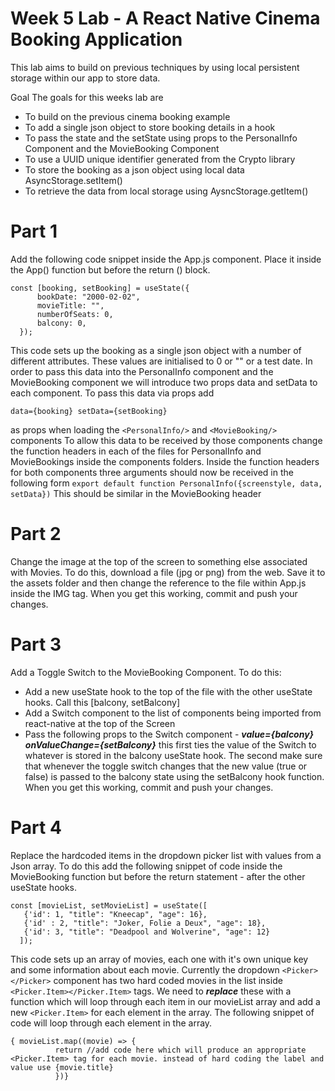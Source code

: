 # Week 5 Lab - A React Native Cinema Booking Application
This lab aims to build on previous techniques by using local persistent storage within our app to store data.

Goal
The goals for this weeks lab are
- To build on the previous cinema booking example
- To add a single json object to store booking details in a hook
- To pass the state and the setState using props to the PersonalInfo Component and the MovieBooking Component
- To use a UUID unique identifier generated from the Crypto library
- To store the booking as a json object using local data AsyncStorage.setItem()
- To retrieve the data from local storage using AysncStorage.getItem()

# Part 1
Add the following code snippet inside the App.js component. Place it inside the App() function but before the return () block.
```
const [booking, setBooking] = useState({
      bookDate: "2000-02-02",
      movieTitle: "",
      numberOfSeats: 0,
      balcony: 0,
  });
```
This code sets up the booking as a single json object with a number of different attributes. These values are initialised to 0 or "" or a test date. In order to pass this data into the PersonalInfo component and the MovieBooking component we will introduce two props data and setData to each component. To pass this data via props add
```
data={booking} setData={setBooking}
```
as props when loading the ```<PersonalInfo/>``` and ```<MovieBooking/>``` components
To allow this data to be received by those components change the function headers in each of the files for PersonalInfo and MovieBookings inside the components folders.
Inside the function headers for both components three arguments should now be received in the following form
```export default function PersonalInfo({screenstyle, data, setData})```
This should be similar in the MovieBooking header


# Part 2
Change the image at the top of the screen to something else associated with Movies. To do this, download a file (jpg or png) from the web. Save it to the assets folder and then change the reference to the file within App.js inside the IMG tag.
When you get this working, commit and push your changes.

# Part 3
Add a Toggle Switch to the MovieBooking Component. To do this:
- Add a new useState hook to the top of the file with the other useState hooks. Call this [balcony, setBalcony]
- Add a Switch component to the list of components being imported from react-native at the top of the Screen
- Pass the following props to the Switch component - ***value={balcony} onValueChange={setBalcony}*** this first ties the value of the Switch to whatever is stored in the balcony useState hook. The second make sure that whenever the toggle switch changes that the new value (true or false) is passed to the balcony state using the setBalcony hook function.
When you get this working, commit and push your changes.

# Part 4 
Replace the hardcoded items in the dropdown picker list with values from a Json array. To do this add the following snippet of code inside the MovieBooking function but before the return statement - after the other useState hooks. 
```
const [movieList, setMovieList] = useState([
   {'id': 1, "title": "Kneecap", "age": 16},
   {'id' : 2, "title": "Joker, Folie a Deux", "age": 18}, 
   {'id': 3, "title": "Deadpool and Wolverine", "age": 12}
  ]);
```
This code sets up an array of movies, each one with it's own unique key and some information about each movie. Currently the dropdown ```<Picker></Picker>``` component has two hard coded movies in the list inside ```<Picker.Item></Picker.Item>``` tags. We need to ***replace*** these with a function which will loop through each item in our movieList array and add a new ```<Picker.Item>``` for each element in the array. The following snippet of code will loop through each element in the array.
```
{ movieList.map((movie) => {
          return //add code here which will produce an appropriate <Picker.Item> tag for each movie. instead of hard coding the label and value use {movie.title}
          })}
```
